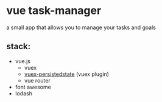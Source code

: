 # vue task-manager
a small app that allows you to manage your tasks and goals
## stack: 
  * vue.js
    * vuex
    * [vuex-persistedstate](https://github.com/robinvdvleuten/vuex-persistedstate#readme) (vuex plugin)
    * vue router
  * font awesome 
  * lodash
